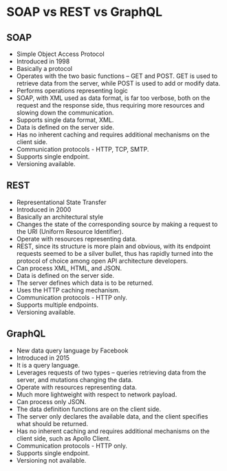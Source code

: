 # SOAP vs REST vs GraphQL

## SOAP 
- Simple Object Access Protocol
- Introduced in 1998
- Basically a protocol
- Operates with the two basic functions – GET and POST. GET is used to retrieve data from the server, while POST is used to add or modify data.
- Performs operations representing logic
- SOAP, with XML used as data format, is far too verbose, both on the request and the response side, thus requiring more resources and slowing down the communication.
- Supports single data format, XML.
- Data is defined on the server side.
- Has no inherent caching and requires additional mechanisms on the client side.
- Communication protocols - HTTP, TCP, SMTP.
- Supports single endpoint.
- Versioning available.

## REST
- Representational State Transfer
- Introduced in 2000
- Basically an architectural style
- Changes the state of the corresponding source by making a request to the URI (Uniform Resource Identifier).
- Operate with resources representing data.
- REST, since its structure is more plain and obvious, with its endpoint requests seemed to be a silver bullet, thus has rapidly turned into the protocol of choice among open API architecture developers.
- Can process XML, HTML, and JSON.
- Data is defined on the server side.
- The server defines which data is to be returned.
- Uses the HTTP caching mechanism.
- Communication protocols - HTTP only.
- Supports multiple endpoints.
- Versioning available.


## GraphQL
- New data query language by Facebook
- Introduced in 2015
- It is a query language.
- Leverages requests of two types – queries retrieving data from the server, and mutations changing the data.
- Operate with resources representing data.
- Much more lightweight with respect to network payload.
- Can process only JSON.
- The data definition functions are on the client side.
- The server only declares the available data, and the client specifies what should be returned.
- Has no inherent caching and requires additional mechanisms on the client side, such as Apollo Client.
- Communication protocols - HTTP only.
- Supports single endpoint.
- Versioning not available.


